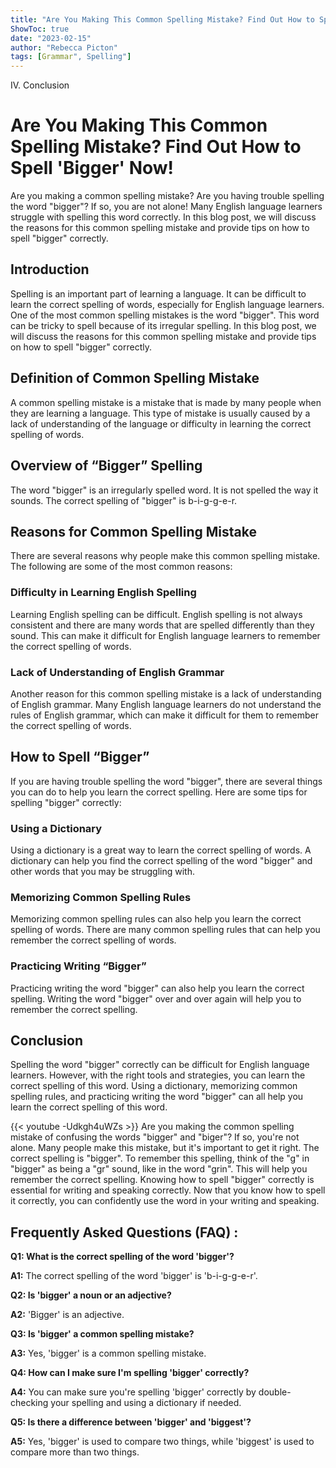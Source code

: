 ```yaml
---
title: "Are You Making This Common Spelling Mistake? Find Out How to Spell 'Bigger' Now!"
ShowToc: true 
date: "2023-02-15"
author: "Rebecca Picton" 
tags: [Grammar", Spelling"]
---
```

IV. Conclusion

# Are You Making This Common Spelling Mistake? Find Out How to Spell 'Bigger' Now!

Are you making a common spelling mistake? Are you having trouble spelling the word "bigger"? If so, you are not alone! Many English language learners struggle with spelling this word correctly. In this blog post, we will discuss the reasons for this common spelling mistake and provide tips on how to spell "bigger" correctly.

## Introduction

Spelling is an important part of learning a language. It can be difficult to learn the correct spelling of words, especially for English language learners. One of the most common spelling mistakes is the word "bigger". This word can be tricky to spell because of its irregular spelling. In this blog post, we will discuss the reasons for this common spelling mistake and provide tips on how to spell "bigger" correctly.

## Definition of Common Spelling Mistake

A common spelling mistake is a mistake that is made by many people when they are learning a language. This type of mistake is usually caused by a lack of understanding of the language or difficulty in learning the correct spelling of words.

## Overview of “Bigger” Spelling

The word "bigger" is an irregularly spelled word. It is not spelled the way it sounds. The correct spelling of "bigger" is b-i-g-g-e-r.

## Reasons for Common Spelling Mistake

There are several reasons why people make this common spelling mistake. The following are some of the most common reasons:

### Difficulty in Learning English Spelling

Learning English spelling can be difficult. English spelling is not always consistent and there are many words that are spelled differently than they sound. This can make it difficult for English language learners to remember the correct spelling of words.

### Lack of Understanding of English Grammar

Another reason for this common spelling mistake is a lack of understanding of English grammar. Many English language learners do not understand the rules of English grammar, which can make it difficult for them to remember the correct spelling of words.

## How to Spell “Bigger”

If you are having trouble spelling the word "bigger", there are several things you can do to help you learn the correct spelling. Here are some tips for spelling "bigger" correctly:

### Using a Dictionary

Using a dictionary is a great way to learn the correct spelling of words. A dictionary can help you find the correct spelling of the word "bigger" and other words that you may be struggling with.

### Memorizing Common Spelling Rules

Memorizing common spelling rules can also help you learn the correct spelling of words. There are many common spelling rules that can help you remember the correct spelling of words.

### Practicing Writing “Bigger”

Practicing writing the word "bigger" can also help you learn the correct spelling. Writing the word "bigger" over and over again will help you to remember the correct spelling.

## Conclusion

Spelling the word "bigger" correctly can be difficult for English language learners. However, with the right tools and strategies, you can learn the correct spelling of this word. Using a dictionary, memorizing common spelling rules, and practicing writing the word "bigger" can all help you learn the correct spelling of this word.

{{< youtube -Udkgh4uWZs >}} 
Are you making the common spelling mistake of confusing the words "bigger" and "biger"? If so, you're not alone. Many people make this mistake, but it's important to get it right. The correct spelling is "bigger". To remember this spelling, think of the "g" in "bigger" as being a "gr" sound, like in the word "grin". This will help you remember the correct spelling. Knowing how to spell "bigger" correctly is essential for writing and speaking correctly. Now that you know how to spell it correctly, you can confidently use the word in your writing and speaking.

## Frequently Asked Questions (FAQ) :
**Q1: What is the correct spelling of the word 'bigger'?**

**A1:** The correct spelling of the word 'bigger' is 'b-i-g-g-e-r'.

**Q2: Is 'bigger' a noun or an adjective?**

**A2:** 'Bigger' is an adjective.

**Q3: Is 'bigger' a common spelling mistake?**

**A3:** Yes, 'bigger' is a common spelling mistake.

**Q4: How can I make sure I'm spelling 'bigger' correctly?**

**A4:** You can make sure you're spelling 'bigger' correctly by double-checking your spelling and using a dictionary if needed.

**Q5: Is there a difference between 'bigger' and 'biggest'?**

**A5:** Yes, 'bigger' is used to compare two things, while 'biggest' is used to compare more than two things.





